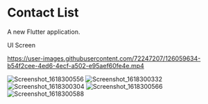 # Contact List

A new Flutter application.

UI Screen 

 https://user-images.githubusercontent.com/72247207/126059634-b54f2cee-4ed6-4ecf-a502-e95aef60fe4e.mp4

![Screenshot_1618300556](https://user-images.githubusercontent.com/72247207/126059606-adbfe71f-f0d8-4a6a-89de-818c1c67795c.png)
![Screenshot_1618300332](https://user-images.githubusercontent.com/72247207/126059608-1c82afea-d554-4a7e-bcf0-ac5f0696ff71.png)
![Screenshot_1618300304](https://user-images.githubusercontent.com/72247207/126059610-f186fea3-d1f7-4b60-ad77-2291fcdfc067.png)
![Screenshot_1618300566](https://user-images.githubusercontent.com/72247207/126059615-e5d24f01-a487-427c-82ff-4a94310875b9.png)
![Screenshot_1618300588](https://user-images.githubusercontent.com/72247207/126059619-9026ef6d-dfd9-43e4-bf2d-bc7e47982871.png)



